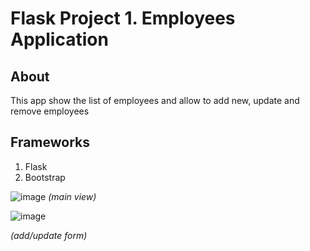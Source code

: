 # Flask Project 1. Employees Application

## About
This app show the list of employees and allow to add new, update and remove employees

## Frameworks
1. Flask
2. Bootstrap

![image](https://github.com/anbrikzone/Flask-1/assets/2174324/8e455b73-c6c6-4b19-86be-5441bdd21d63)
*(main view)*

![image](https://github.com/anbrikzone/Flask-1/assets/2174324/4c1cd9ee-6a17-4c2e-a44d-1c53a1c364e3)

*(add/update form)*
